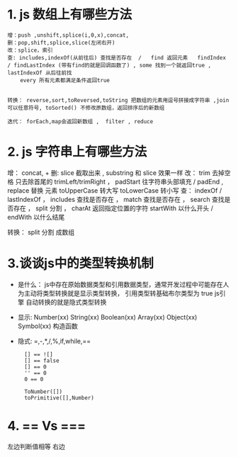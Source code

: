 # 1. js 数组上有哪些方法
    增：push ,unshift,splice(i,0,x),concat,
    删：pop,shift,splice,slice(左闭右开)
    改：splice，索引
    查: includes,indexOf(从前往后) 查找是否存在  /   find 返回元素   findIndex / findLastIndex (带有find的就是回调函数了) , some 找到一个就返回true , lastIndexOf 从后往前找   
        every 所有元素都满足条件返回true

    
    转换： reverse,sort,toReversed,toString 把数组的元素用逗号拼接成字符串 ,join可以任意符号, toSorted() 不修改原数组，返回排序后的新数组

    迭代： forEach,map会返回新数组 ,  filter , reduce


# 2. js 字符串上有哪些方法
增： concat, + 
删: slice 截取出来 , substring 和 slice 效果一样
改： trim 去掉空格 只去除首尾的  trimLeft/trimRight ，  padStart 往字符串头部填充 / padEnd   ,  replace 替换 元素
     toUpperCase 转大写  toLowerCase 转小写
查： indexOf / lastIndexOf ， includes 查找是否存在 ， match 查找是否存在 ， search 查找是否存在 ， split 分割 ， charAt 返回指定位置的字符 
     startWith  以什么开头 / endWith  以什么结尾

转换： split 分割 成数组

<!-- parseInt(a, 当成的进制数 0或不填都认为是10进制 ) 转化成十进制 -->

# 3.谈谈js中的类型转换机制
- 是什么：
    js中存在原始数据类型和引用数据类型，通常开发过程中可能存在人为主动将类型转换就是显示类型转换，  引用类型转基础布尔类型为 true
    js引擎 自动转换的就是隐式类型转换

- 显示: Number(xx)  String(xx)  Boolean(xx)  Array(xx)  Object(xx)  Symbol(xx)  构造函数
- 隐式:  =,-,*,/,%,if,while,==


        
        [] == ![]
        [] == false
        [] == 0
        '' == 0
        0 == 0
        
        ToNumber([])
        toPrimitive([],Number)


# 4.  == Vs ===
 左边判断值相等     右边